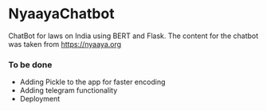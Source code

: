 # NyaayaChatbot
ChatBot for laws on India using BERT and Flask. The content for the chatbot was taken from https://nyaaya.org

### To be done 
<ul>
<li>Adding Pickle to the app for faster encoding</li>
<li>Adding telegram functionality</li>
<li>Deployment</li>
</ul>
